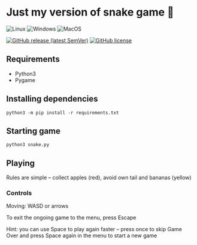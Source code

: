 # Just my version of snake game 🐍
![Linux](https://img.shields.io/badge/-Linux-green.svg?style=for-the-badge&color=f5bd0c&logo=linux&logoColor=black)
![Windows](https://img.shields.io/badge/-Windows-blue?style=for-the-badge&logo=windows)
![MacOS](https://img.shields.io/badge/-MacOS-gray?style=for-the-badge&color=red&logo=apple)

[![GitHub release (latest SemVer)](https://img.shields.io/github/v/release/rekin5320/snake?style=for-the-badge&sort=semver)](https://github.com/rekin5320/snake/releases)
[![GitHub license](https://img.shields.io/github/license/rekin5320/snake?style=for-the-badge&color=234cc61e)](https://github.com/rekin5320/snake/blob/master/LICENSE)

## Requirements
- Python3
- Pygame

## Installing dependencies
```shell
python3 -m pip install -r requirements.txt
```

## Starting game
```shell
python3 snake.py
```

## Playing
Rules are simple – collect apples (red), avoid own tail and bananas (yellow)

### Controls
Moving: WASD or arrows

To exit the ongoing game to the menu, press Escape

Hint: you can use Space to play again faster – press once to skip Game Over and press Space again in the menu to start a new game
